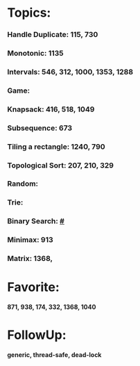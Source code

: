 # Topics:

### Handle Duplicate: 115, 730
### Monotonic: 1135
### Intervals: 546, 312, 1000, 1353, 1288
### Game:
### Knapsack: 416, 518, 1049
### Subsequence: 673
### Tiling a rectangle: 1240, 790
### Topological Sort: 207, 210, 329
### Random:
### Trie:
### Binary Search: [#](https://leetcode.com/discuss/interview-question/313216/)
### Minimax: 913
### Matrix: 1368,

# Favorite: 

#### 871, 938, 174, 332, 1368, 1040

# FollowUp:

#### generic, thread-safe, dead-lock


